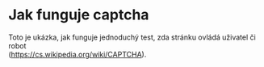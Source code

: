 # Jak funguje captcha

Toto je ukázka, jak funguje jednoduchý test, zda stránku ovládá uživatel či robot  
(https://cs.wikipedia.org/wiki/CAPTCHA). 

